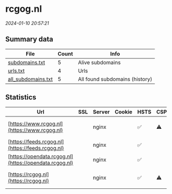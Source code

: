 # rcgog.nl
*2024-01-10 20:57:21*
## Summary data
| File       | Count | Info |
|------------|-------|------|
|[subdomains.txt](/data/rcgog.nl/subdomains.txt)|5|Alive subdomains|
|[urls.txt](/data/rcgog.nl/urls.txt)|4|Urls|
|[all_subdomains.txt](/data/rcgog.nl/all_subdomains.txt)|5|All found subdomains (history)|
## Statistics
| Url | SSL | Server | Cookie | HSTS | CSP | XFO | XXP | RP | Tech |Title |
|------------|-------|------|------|------|------|------|------|------|------|------|
|[https://www.rcgog.nl](https://www.rcgog.nl)| |nginx| |:white_check_mark: |:warning: | 1:white_check_mark: | 2:white_check_mark: | 3:white_check_mark: |Bloomreach HSTS Nginx|Home | RCGOG|
|[https://feeds.rcgog.nl](https://feeds.rcgog.nl)| |nginx| |:white_check_mark: | | 1:white_check_mark: | 2:white_check_mark: | 3:white_check_mark: |HSTS Nginx||
|[https://opendata.rcgog.nl](https://opendata.rcgog.nl)| |nginx| |:white_check_mark: | | 1:white_check_mark: | 2:white_check_mark: | 3:white_check_mark: |HSTS Nginx||
|[https://rcgog.nl](https://rcgog.nl)| |nginx| |:white_check_mark: |:warning: | 1:white_check_mark: | 2:white_check_mark: | 3:white_check_mark: |HSTS Nginx|301 Moved Perman...|